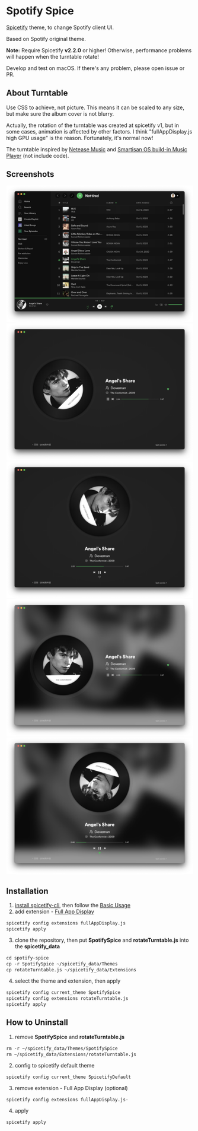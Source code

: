 # Spotify Spice

[Spicetify](https://github.com/khanhas/spicetify-cli) theme, to change Spotify client UI.

Based on Spotify original theme.

**Note:** Require Spicetify **v2.2.0** or higher! Otherwise, performance problems will happen when the turntable rotate!

Develop and test on macOS. If there's any problem, please open issue or PR.

## About Turntable

Use CSS to achieve, not picture. This means it can be scaled to any size, but make sure the album cover is not blurry.

Actually, the rotation of the turntable was created at spicetify v1, but in some cases, animation is affected by other factors. I think "fullAppDisplay.js high GPU usage" is the reason. Fortunately, it's normal now!

The turntable inspired by [Netease Music](https://music.163.com) and [Smartisan OS build-in Music Player](https://www.smartisan.com/os/#/beauty) (not include code).

## Screenshots

![spotify spice](screenshots/spotify_spice.png)
![fullAppDisplay](screenshots/fad.png)
![fullAppDisplay - vertical mode](screenshots/fad_vertical.png)
![blur fullAppDisplay](screenshots/blur_fad.png)
![blur fullAppDisplay - vertical mode](screenshots/blur_fad_vertical.png)

## Installation

1. [install spicetify-cli](https://github.com/khanhas/spicetify-cli/wiki/Installation), then follow the [Basic Usage](https://github.com/khanhas/spicetify-cli/wiki/Basic-Usage)
2. add extension - [Full App Display](https://github.com/khanhas/spicetify-cli/wiki/Extensions#full-app-display)

```shell
spicetify config extensions fullAppDisplay.js
spicetify apply
```

3. clone the repository, then put **SpotifySpice** and **rotateTurntable.js** into the **spicetify_data**

```shell
cd spotify-spice
cp -r SpotifySpice ~/spicetify_data/Themes
cp rotateTurntable.js ~/spicetify_data/Extensions
```

4. select the theme and extension, then apply

```shell
spicetify config current_theme SpotifySpice
spicetify config extensions rotateTurntable.js
spicetify apply
```

## How to Uninstall

1. remove **SpotifySpice** and **rotateTurntable.js**

```shell
rm -r ~/spicetify_data/Themes/SpotifySpice
rm ~/spicetify_data/Extensions/rotateTurntable.js
```

2. config to spicetify default theme

```shell
spicetify config current_theme SpicetifyDefault
```

3. remove extension - Full App Display (optional)
```shell
spicetify config extensions fullAppDisplay.js-
```

4. apply
```shell
spicetify apply
```
